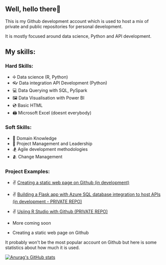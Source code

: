 ## Well, hello there👋

This is my Github development account which is used to host a mix of private and public repositories for personal development. 

It is mostly focused around data science, Python and API development.

## My skills:

### Hard Skills:
* ➗ Data science (R, Python)
* 👓 Data integration API Development (Python)
* 💻 Data Querying with SQL, PySpark
* 🖼️ Data Visualisation with Power BI
* 💿 Basic HTML
* 🖨 Microsoft Excel (doesnt everybody)

### Soft Skills:
* 📖 Domain Knowledge
* 🤵 Project Management and Leadership
* 🏂 Agile development methodologies
* 🫂 Change Management


### Project Examples:

* ✌ [Creating a static web page on Github (in development)](https://devacct101.github.io/super-octo-potato/ 'Creating a static web page on Github (in development)')
* ✌ [Building a Flask app with Azure SQL database integration to host APIs (in development - PRIVATE REPO)](https://github.com/devacct101/flaskapi1 'Creating a Flask App')
*  ✌ [Usiing R Studio with Github (PRIVATE REPO)](https://github.com/devacct101/dev-r-p001/ 'Using R Studio with Github)')

* More coming soon

* Creating a static web page on Github


It probably won't be the most popular account on Github but here is some statistics about how much it is used. 


[![Anurag's GitHub stats](https://github-readme-stats.vercel.app/api?username=devacct101)](https://github.com/anuraghazra/github-readme-stats)

<!--
**devacct101/devacct101** is a ✨ _special_ ✨ repository because its `README.md` (this file) appears on your GitHub profile.

Here are some ideas to get you started:

- 🔭 I’m currently working on ...
- 🌱 I’m currently learning ...
- 👯 I’m looking to collaborate on ...
- 🤔 I’m looking for help with ...
- 💬 Ask me about ...
- 📫 How to reach me: ...
- 😄 Pronouns: ...
- ⚡ Fun fact: ...
-->
